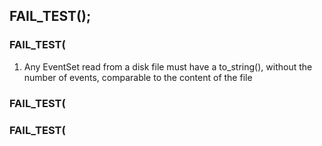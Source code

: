     
## FAIL_TEST(); 
    
### FAIL_TEST( 
1. Any EventSet read from a disk file must have a to_string(), without the number of events, comparable to the content of the file
    
### FAIL_TEST( 
    
### FAIL_TEST( 
